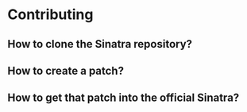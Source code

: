 Contributing
============

How to clone the Sinatra repository?
------------------------------------

How to create a patch?
----------------------

How to get that patch into the official Sinatra?
------------------------------------------------

